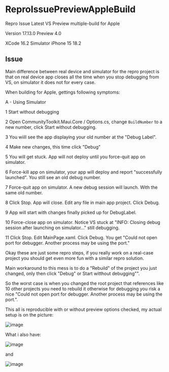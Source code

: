 # ReproIssuePreviewAppleBuild
Repro Issue Latest VS Preview multiple-build for Apple

Version 17.13.0 Preview 4.0

XCode 16.2
Simulator iPhone 15 18.2

## Issue

Main difference between real device and simulator for the repro project is that on real device app closes all the time when you stop debugging from VS, on simulator it does not for every case.

When building for Apple, gettings following symptoms:

A - Using Simulator

1 Start without debugging

2 Open CommunityToolkit.Maui.Core / Options.cs, change `BuildNumber` to a new number, click Start without debugging.

3 You wiill see the app displaying your old number at the "Debug Label".

4 Make new changes, this time click "Debug"

5 You will get stuck. App will not deploy until you force-quit app on simulator.

6 Force-kill app on simulator, your app will deploy and report "successfully launched". You still see an old debug number.

7 Force-quit app on simulator. A new debug session will launch. With the same old number.

8 Click Stop. App will close. Edit any file in main app project. Click Debug.

9 App will start with changes finally picked up for DebugLabel.

10 Force-close app on simulator. Notice VS stuck at "INFO: Closing debug session after launching on simulator..." still debugging.

11 Click Stop. Edit MainPage.xaml. Click Debug. You get "Could not open port for debugger. Another process may be using the port."


Okay these are just some repro steps, if you really work on a real-case project you should get even more fun with a similar repro solution.

Main workaround to this mess is to do a "Rebuild" of the project you just changed, only then click "Debug" or Start witthout debugging"".  

So the worst case is when you changed the root project that references like 10 other projects you need to rebuild it otherwise for debugging you risk a nice  "Could not open port for debugger. Another process may be using the port.".

This all is reproducible with or without preview options checked, my actual setup is on the picture:

![image](https://github.com/user-attachments/assets/c4623ff1-8cb3-4949-be4d-097250c58606)

What i also have:

![image](https://github.com/user-attachments/assets/c3b000df-af17-4d00-a37b-b034ee71021a)

and

![image](https://github.com/user-attachments/assets/0131784e-e08d-4b80-a016-5ea2ff0ea996)

